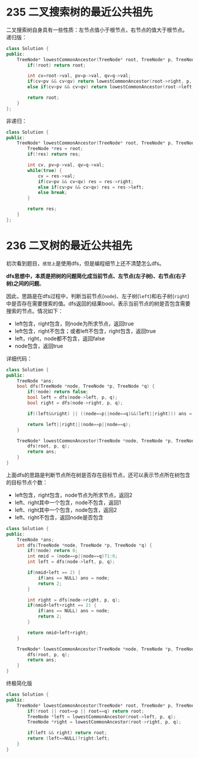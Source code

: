 # 235 二叉搜索树的最近公共祖先
二叉搜索树自身具有一些性质：左节点值小于根节点，右节点的值大于根节点。
递归版：
```cpp
class Solution {
public:
    TreeNode* lowestCommonAncestor(TreeNode* root, TreeNode* p, TreeNode* q) {
        if(!root) return root;

        int cv=root->val, pv=p->val, qv=q->val;
        if(cv<pv && cv<qv) return lowestCommonAncestor(root->right, p, q);
        else if(cv>pv && cv>qv) return lowestCommonAncestor(root->left, p, q);

        return root;
    }
};
```

非递归：
```cpp
class Solution {
public:
    TreeNode* lowestCommonAncestor(TreeNode* root, TreeNode* p, TreeNode* q) {
        TreeNode *res = root;
        if(!res) return res;

        int cv, pv=p->val, qv=q->val;
        while(true) {
            cv = res->val;
            if(cv<pv && cv<qv) res = res->right;
            else if(cv>pv && cv>qv) res = res->left;
            else break;
        }

        return res;
    }
};
```



# 236 二叉树的最近公共祖先
初次看到题目，`感觉上`是使用dfs，但是编程细节上还不清楚怎么dfs。

**dfs思想中，本质是把树的问题简化成当前节点、左节点(左子树)、右节点(右子树)之间的问题**。

因此，思路是在dfs过程中，判断当前节点(`node`)、左子树(`left`)和右子树(`right`)中是否存在需要搜索的值。dfs返回的结果bool，表示当前节点的树是否包含需要搜索的节点。情况如下：
- left包含，right包含，则node为所求节点，返回true
- left包含，right不包含；或者left不包含，right包含，返回true
- left，right，node都不包含，返回false
- node包含，返回true

详细代码：
```cpp
class Solution {
public:
    TreeNode *ans;
    bool dfs(TreeNode *node, TreeNode *p, TreeNode *q) {
        if(!node) return false;
        bool left = dfs(node->left, p, q);
        bool right = dfs(node->right, p, q);

        if((left&&right) || ((node==p||node==q)&&(left||right))) ans = node;

        return left||right||(node==p||node==q);
    }

    TreeNode* lowestCommonAncestor(TreeNode *node, TreeNode *p, TreeNode *q) {
        dfs(root, p, q);
        return ans;
    }
}
```

上面dfs的思路是判断节点所在树是否存在目标节点，还可以表示节点所在树包含的目标节点个数：
- left包含，right包含，node节点为所求节点，返回2
- left、right其中一个包含，node不包含，返回1
- left、right其中一个包含，node包含，返回2
- left、right不包含，返回node是否包含

```cpp
class Solution {
public:
    TreeNode *ans;
    int dfs(TreeNode *node, TreeNode *p, TreeNode *q) {
        if(!node) return 0;
        int nmid = (node==p||node==q)?1:0;
        int left = dfs(node->left, p, q);

        if(nmid+left == 2) {
            if(ans == NULL) ans = node;
            return 2;
        }

        int right = dfs(node->right, p, q);
        if(nmid+left+right == 2) {
            if(ans == NULL) ans = node;
            return 2;
        }

        return nmid+left+right;
    }

    TreeNode* lowestCommonAncestor(TreeNode *node, TreeNode *p, TreeNode *q) {
        dfs(root, p, q);
        return ans;
    }
}
```

终极简化版
```cpp
class Solution {
public:
    TreeNode* lowestCommonAncestor(TreeNode* root, TreeNode* p, TreeNode* q) {
        if(!root || root==p || root==q) return root;
        TreeNode *left = lowestCommonAncestor(root->left, p, q);
        TreeNode *right = lowestCommonAncestor(root->right, p, q);

        if(left && right) return root;
        return (left==NULL)?right:left;
    }
}
```